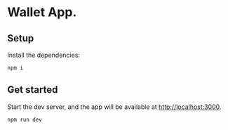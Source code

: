 # Wallet App.

## Setup

Install the dependencies:

```bash
npm i
```

## Get started

Start the dev server, and the app will be available at [http://localhost:3000](http://localhost:3000).

```bash
npm run dev
```